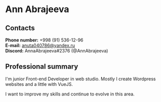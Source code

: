 # Ann Abrajeeva

## Contacts

__Phone number:__ +998 (91) 536-12-96  
__E-mail:__ anuta040786@yandex.ru  
__Discord:__ AnnaAbrajeeva#2376 (@AnnAbrajeeva)  

## Professional summary
I'm junior Front-end Developer in web studio. Mostly I create Wordpress websites and a little with VueJS.  

I want to improve my skills and continue to evolve in this area.
